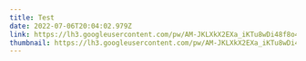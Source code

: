 ```yaml
---
title: Test
date: 2022-07-06T20:04:02.979Z
link: https://lh3.googleusercontent.com/pw/AM-JKLXkX2EXa_iKTu8wDi48f8o498AGN130hdFLslPU1LaGLhxBZwd0ax21dvuc0AHT1cc20J3ztI_mf_bWUthyCfMOip79lWL-VXOlL59RB8NRMYU9n5o8L8xXWelTFraXN0UM8TNW0wT20kFg4CWU2YAoIw=w2880-h1400-no
thumbnail: https://lh3.googleusercontent.com/pw/AM-JKLXkX2EXa_iKTu8wDi48f8o498AGN130hdFLslPU1LaGLhxBZwd0ax21dvuc0AHT1cc20J3ztI_mf_bWUthyCfMOip79lWL-VXOlL59RB8NRMYU9n5o8L8xXWelTFraXN0UM8TNW0wT20kFg4CWU2YAoIw=w2880-h1400-no
---
```

